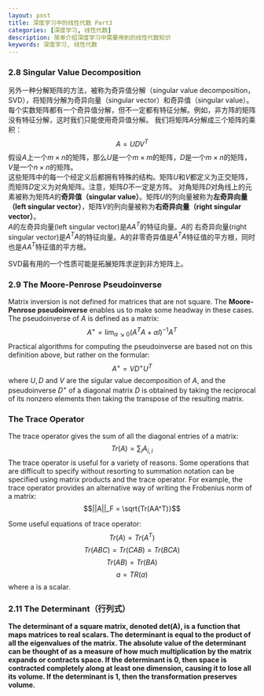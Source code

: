 ```yaml
---
layout: post
title: 深度学习中的线性代数 Part3
categories: [深度学习, 线性代数]
description: 简单介绍深度学习中需要用到的线性代数知识
keywords: 深度学习, 线性代数
---
```


<head>
    <script src="https://cdn.mathjax.org/mathjax/latest/MathJax.js?config=TeX-AMS-MML_HTMLorMML" type="text/javascript"></script>
    <script type="text/x-mathjax-config">
        MathJax.Hub.Config({
            tex2jax: {
            skipTags: ['script', 'noscript', 'style', 'textarea', 'pre'],
            inlineMath: [['$','$']]
            }
        });
    </script>
</head>

### 2.8 Singular Value Decomposition

另外一种分解矩阵的方法，被称为奇异值分解（singular value decomposition，SVD），将矩阵分解为奇异向量（singular vector）和奇异值（singular value）。每个实数矩阵都有一个奇异值分解，但不一定都有特征分解。例如，非方阵的矩阵没有特征分解，这时我们只能使用奇异值分解。
我们将矩阵$A$分解成三个矩阵的乘积：
$$A = UDV^T$$
假设$A$上一个$m × n$的矩阵，那么$U$是一个$m × m$的矩阵，$D$是一个$m × n$的矩阵，$V$是一个$n × n$的矩阵。   
这些矩阵中的每一个经定义后都拥有特殊的结构。矩阵$U$和$V$都定义为正交矩阵，而矩阵$D$定义为对角矩阵。注意，矩阵$D$不一定是方阵。
对角矩阵$D$对角线上的元素被称为矩阵$A$的**奇异值（singular value）**。矩阵$U$的列向量被称为**左奇异向量（left singular vector）**，矩阵$V$的列向量被称为**右奇异向量（right singular vector）**。   
$A$的左奇异向量(left singular vector)是$AA^T$的特征向量。$A$的 右奇异向量(right singular vector)是$A^TA$的特征向量。A的非零奇异值是$A^TA$特征值的平方根，同时也是$AA^T$特征值的平方根。

SVD最有用的一个性质可能是拓展矩阵求逆到非方矩阵上。

### 2.9 The Moore-Penrose Pseudoinverse

Matrix inversion is not defined for matrices that are not square. The **Moore-Penrose pseudoinverse** enables us to make some headway in these cases. The pseudoinverse of $A$ is defined as a matrix:
$$
A^+ = \lim_{\alpha \searrow0}(A^TA+\alpha I)^{-1}A^T
$$
Practical algorithms for computing the pseudoinverse are based not on this definition above, but rather on the formular:
$$A^+ = VD^+U^T$$
where $U,D$ and $V$ are the sigular value decomposition of $A$, and the pseudoinverse $D^+$ of a diagonal matrix $D$ is obtained by taking the reciprocal of its nonzero elements then taking the transpose of the resulting matrix.

### The Trace Operator

The trace operator gives the sum of all the diagonal entries of a matrix:
$$Tr(A) = \sum_iA_{i,i}$$
The trace operator is useful for a variety of reasons. Some operations that are difficult to specify without resorting to summation notation can be specified using matrix products and the trace operator. For example, the trace operator provides an alternative way of writing the Frobenius norm of a matrix:
$$||A||_F = \sqrt{Tr(AA^T)}$$

Some useful equations of trace operator:
$$Tr(A) = Tr(A^T)$$
$$Tr(ABC)=Tr(CAB)=Tr(BCA)$$
$$Tr(AB)=Tr(BA)$$
$$a=TR(a)$$
where a is a scalar.


### 2.11 The Determinant（行列式）

**The determinant of a square matrix, denoted det(A), is a function that maps matrices to real scalars. The determinant is equal to the product of all the eigenvalues of the matrix. The absolute value of the determinant can be thought of as a measure of how much multiplication by the matrix expands or contracts space. If the determinant is 0, then space is contracted completely along at least one dimension, causing it to lose all its volume. If the determinant is 1, then the transformation preserves volume.**

